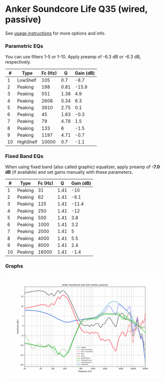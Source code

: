 # Anker Soundcore Life Q35 (wired, passive)
See [usage instructions](https://github.com/jaakkopasanen/AutoEq#usage) for more options and info.

### Parametric EQs
You can use filters 1-5 or 1-10. Apply preamp of -6.3 dB or -6.3 dB, respectively.

|   # | Type      |   Fc (Hz) |    Q |   Gain (dB) |
|-----|-----------|-----------|------|-------------|
|   1 | LowShelf  |       105 | 0.7  |        -8.7 |
|   2 | Peaking   |       198 | 0.81 |       -15.9 |
|   3 | Peaking   |       551 | 1.38 |         4.9 |
|   4 | Peaking   |      2608 | 0.34 |         6.3 |
|   5 | Peaking   |      3910 | 2.75 |         0.1 |
|   6 | Peaking   |        45 | 1.63 |        -0.3 |
|   7 | Peaking   |        79 | 4.78 |         1.5 |
|   8 | Peaking   |       133 | 6    |        -1.5 |
|   9 | Peaking   |      1197 | 4.71 |        -0.7 |
|  10 | HighShelf |     10000 | 0.7  |        -1.1 |

### Fixed Band EQs
When using fixed band (also called graphic) equalizer, apply preamp of **-7.0 dB** (if available) and set gains manually with these parameters.

|   # | Type    |   Fc (Hz) |    Q |   Gain (dB) |
|-----|---------|-----------|------|-------------|
|   1 | Peaking |        31 | 1.41 |       -10   |
|   2 | Peaking |        62 | 1.41 |        -6.1 |
|   3 | Peaking |       125 | 1.41 |       -11.4 |
|   4 | Peaking |       250 | 1.41 |       -12   |
|   5 | Peaking |       500 | 1.41 |         3.8 |
|   6 | Peaking |      1000 | 1.41 |         3.2 |
|   7 | Peaking |      2000 | 1.41 |         5   |
|   8 | Peaking |      4000 | 1.41 |         5.5 |
|   9 | Peaking |      8000 | 1.41 |         2.4 |
|  10 | Peaking |     16000 | 1.41 |        -1.4 |

### Graphs
![](./Anker%20Soundcore%20Life%20Q35%20(wired,%20passive).png)
